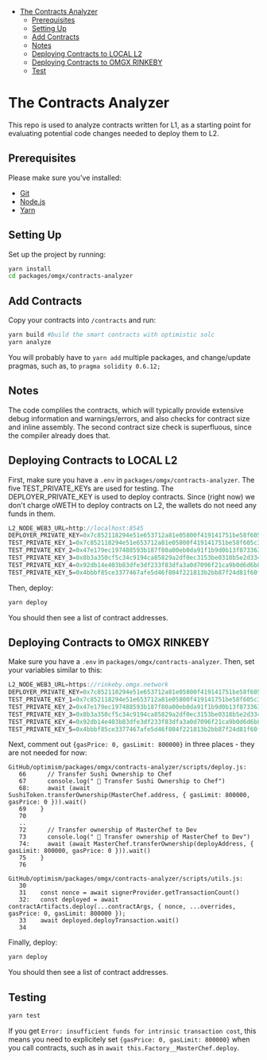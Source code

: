 - [The Contracts Analyzer](#the-contract-analyzer)
  * [Prerequisites](#prerequisites)
  * [Setting Up](#setting-up)
  * [Add Contracts](#add-contracts)
  * [Notes](#notes)
  * [Deploying Contracts to LOCAL L2](#deploying-contracts-to-local-l2)
  * [Deploying Contracts to OMGX RINKEBY](#deploying-contracts-to-omgx-rinkeby)
  * [Test](#test)

# The Contracts Analyzer

This repo is used to analyze contracts written for L1, as a starting point for evaluating potential code changes needed to deploy them to L2.

## Prerequisites

Please make sure you've installed:

- [Git](https://git-scm.com/book/en/v2/Getting-Started-Installing-Git)
- [Node.js](https://nodejs.org/en/download/)
- [Yarn](https://classic.yarnpkg.com/en/docs/install#mac-stable)

## Setting Up

Set up the project by running:

```bash
yarn install
cd packages/omgx/contracts-analyzer
```

## Add Contracts

Copy your contracts into `/contracts` and run:

```bash
yarn build #build the smart contracts with optimistic solc
yarn analyze
```

You will probably have to `yarn add` multiple packages, and change/update pragmas, such as, to `pragma solidity 0.6.12;`

## Notes

The code compliles the contracts, which will typically provide extensive debug information and warnings/errors, and also checks for contract size and inline assembly. The second contract size check is superfluous, since the compiler already does that.

## Deploying Contracts to LOCAL L2

First, make sure you have a `.env` in `packages/omgx/contracts-analyzer`. The five TEST_PRIVATE_KEYs are used for testing. The DEPLOYER_PRIVATE_KEY is used to deploy contracts. Since (right now) we don't charge oWETH to deploy contracts on L2, the wallets do not need any funds in them.

```javascript
L2_NODE_WEB3_URL=http://localhost:8545
DEPLOYER_PRIVATE_KEY=0x7c852118294e51e653712a81e05800f419141751be58f605c371e15141b007a6
TEST_PRIVATE_KEY_1=0x7c852118294e51e653712a81e05800f419141751be58f605c371e15141b007a6
TEST_PRIVATE_KEY_2=0x47e179ec197488593b187f80a00eb0da91f1b9d0b13f8733639f19c30a34926a
TEST_PRIVATE_KEY_3=0x8b3a350cf5c34c9194ca85829a2df0ec3153be0318b5e2d3348e872092edffba
TEST_PRIVATE_KEY_4=0x92db14e403b83dfe3df233f83dfa3a0d7096f21ca9b0d6d6b8d88b2b4ec1564e
TEST_PRIVATE_KEY_5=0x4bbbf85ce3377467afe5d46f804f221813b2bb87f24d81f60f1fcdbf7cbf4356
```

Then, deploy:

```bash
yarn deploy
```

You should then see a list of contract addresses.

## Deploying Contracts to OMGX RINKEBY

Make sure you have a `.env` in `packages/omgx/contracts-analyzer`. Then, set your variables similar to this:

```javascript
L2_NODE_WEB3_URL=https://rinkeby.omgx.network
DEPLOYER_PRIVATE_KEY=0x7c852118294e51e653712a81e05800f419141751be58f605c371e15141b007a6
TEST_PRIVATE_KEY_1=0x7c852118294e51e653712a81e05800f419141751be58f605c371e15141b007a6
TEST_PRIVATE_KEY_2=0x47e179ec197488593b187f80a00eb0da91f1b9d0b13f8733639f19c30a34926a
TEST_PRIVATE_KEY_3=0x8b3a350cf5c34c9194ca85829a2df0ec3153be0318b5e2d3348e872092edffba
TEST_PRIVATE_KEY_4=0x92db14e403b83dfe3df233f83dfa3a0d7096f21ca9b0d6d6b8d88b2b4ec1564e
TEST_PRIVATE_KEY_5=0x4bbbf85ce3377467afe5d46f804f221813b2bb87f24d81f60f1fcdbf7cbf4356
```

Next, comment out `{gasPrice: 0, gasLimit: 800000}` in three places - they are not needed for now:

```
GitHub/optimism/packages/omgx/contracts-analyzer/scripts/deploy.js:
   66      // Transfer Sushi Ownership to Chef
   67      console.log(" 🔑 Transfer Sushi Ownership to Chef")
   68:     await (await SushiToken.transferOwnership(MasterChef.address, { gasLimit: 800000, gasPrice: 0 })).wait()
   69    }
   70  
   ..
   72      // Transfer ownership of MasterChef to Dev
   73      console.log(" 🔑 Transfer ownership of MasterChef to Dev")
   74:     await (await MasterChef.transferOwnership(deployAddress, { gasLimit: 800000, gasPrice: 0 })).wait()
   75    }
   76  

GitHub/optimism/packages/omgx/contracts-analyzer/scripts/utils.js:
   30    
   31    const nonce = await signerProvider.getTransactionCount()
   32:   const deployed = await contractArtifacts.deploy(...contractArgs, { nonce, ...overrides, gasPrice: 0, gasLimit: 800000 });
   33    await deployed.deployTransaction.wait()
   34  
```

Finally, deploy:

```bash
yarn deploy
```

You should then see a list of contract addresses.

## Testing

```bash
yarn test
```

If you get `Error: insufficient funds for intrinsic transaction cost`, this means you need to explicitely set `{gasPrice: 0, gasLimit: 800000}` when you call contracts, such as in `await this.Factory__MasterChef.deploy`.
